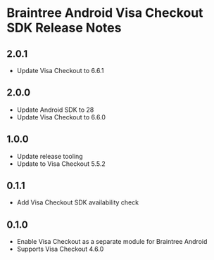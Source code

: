 # Braintree Android Visa Checkout SDK Release Notes

## 2.0.1

* Update Visa Checkout to 6.6.1

## 2.0.0

* Update Android SDK to 28
* Update Visa Checkout to 6.6.0

## 1.0.0
* Update release tooling
* Update to Visa Checkout 5.5.2

## 0.1.1

* Add Visa Checkout SDK availability check

## 0.1.0

* Enable Visa Checkout as a separate module for Braintree Android
* Supports Visa Checkout 4.6.0

